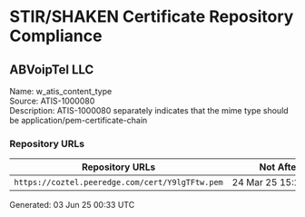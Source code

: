 # STIR/SHAKEN Certificate Repository Compliance

## ABVoipTel LLC

Name: w_atis_content_type\
Source: ATIS-1000080\
Description: ATIS-1000080 separately indicates that the mime type should be application/pem-certificate-chain
### Repository URLs

| Repository URLs | Not After |  Problems | Link |
|-----------------|-----------|-----------|------|
| `https://coztel.peeredge.com/cert/Y9lgTFtw.pem` | 24&#160;Mar&#160;25&#160;15:26&#160;UTC | true | [view](../../REPOS/8e01caa323925bc1de8d7d6ab5dc63aeff536205/README.md) |


Generated: 03 Jun 25 00:33 UTC